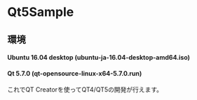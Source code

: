 # Qt5Sample
## 環境
#### Ubuntu 16.04 desktop (ubuntu-ja-16.04-desktop-amd64.iso)
#### Qt 5.7.0 (qt-opensource-linux-x64-5.7.0.run)
これでQT Creatorを使ってQT4/QT5の開発が行えます。
